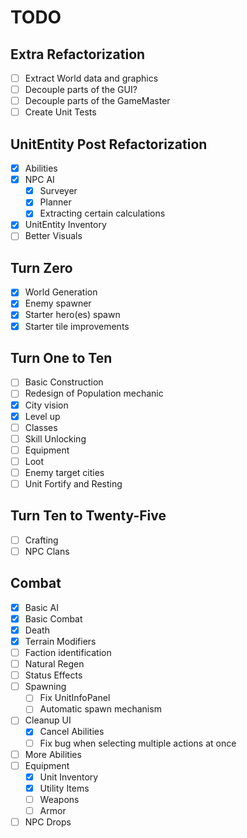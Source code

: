 ﻿# TODO

## Extra Refactorization
- [ ] Extract World data and graphics
- [ ] Decouple parts of the GUI?
- [ ] Decouple parts of the GameMaster
- [ ] Create Unit Tests

## UnitEntity Post Refactorization
- [X] Abilities
- [X] NPC AI
  - [X] Surveyer
  - [X] Planner
  - [X] Extracting certain calculations
- [X] UnitEntity Inventory
- [ ] Better Visuals

## Turn Zero
- [X] World Generation
- [X] Enemy spawner
- [X] Starter hero(es) spawn
- [X] Starter tile improvements

## Turn One to Ten
- [ ] Basic Construction
- [ ] Redesign of Population mechanic
- [X] City vision
- [X] Level up
- [ ] Classes
- [ ] Skill Unlocking
- [ ] Equipment
- [ ] Loot
- [ ] Enemy target cities
- [ ] Unit Fortify and Resting

## Turn Ten to Twenty-Five
- [ ] Crafting
- [ ] NPC Clans

## Combat
- [X] Basic AI
- [X] Basic Combat
- [X] Death
- [X] Terrain Modifiers
- [ ] Faction identification
- [ ] Natural Regen
- [ ] Status Effects
- [ ] Spawning
  - [ ] Fix UnitInfoPanel
  - [ ] Automatic spawn mechanism
- [ ] Cleanup UI
  - [X] Cancel Abilities
  - [ ] Fix bug when selecting multiple actions at once
- [ ] More Abilities
- [ ] Equipment
  - [X] Unit Inventory
  - [X] Utility Items
  - [ ] Weapons
  - [ ] Armor
- [ ] NPC Drops